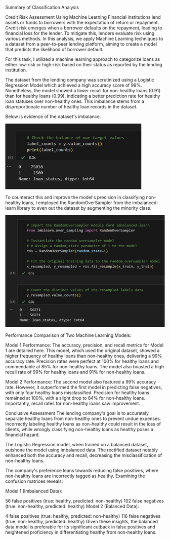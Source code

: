 
Summary of Classification Analysis

Credit Risk Assessment Using Machine Learning
Financial institutions lend assets or funds to borrowers with the expectation of return or repayment. Credit risk emerges when a borrower defaults on the repayment, leading to financial loss for the lender. To mitigate this, lenders evaluate risk using various methods. In this analysis, we apply Machine Learning techniques to a dataset from a peer-to-peer lending platform, aiming to create a model that predicts the likelihood of borrower default.

For this task, I utilized a machine learning approach to categorize loans as either low-risk or high-risk based on their status as reported by the lending institution.

The dataset from the lending company was scrutinized using a Logistic Regression Model which achieved a high accuracy score of 99%. Nonetheless, the model showed a lower recall for non-healthy loans (0.91) than for healthy loans (0.99), indicating a better prediction rate for healthy loan statuses over non-healthy ones. This imbalance stems from a disproportionate number of healthy loan records in the dataset.

Below is evidence of the dataset's imbalance.

![Evidence](image.png)

To counteract this and improve the model's precision in classifying non-healthy loans, I employed the RandomOverSampler from the imbalanced-learn library to even out the dataset by augmenting the minority class.

![RandomOverSampler](image-1.png)

Performance Comparison of Two Machine Learning Models:

Model 1 Performance:
The accuracy, precision, and recall metrics for Model 1 are detailed here. This model, which used the original dataset, showed a higher frequency of healthy loans than non-healthy ones, delivering a 99% accuracy rate. Precision rates were perfect at 100% for healthy loans and commendable at 85% for non-healthy loans. The model also boasted a high recall rate of 99% for healthy loans and 91% for non-healthy loans.

Model 2 Performance:
The second model also featured a 99% accuracy rate. However, it outperformed the first model in predicting false negatives, with only four healthy loans misclassified. Precision for healthy loans remained at 100%, with a slight drop to 84% for non-healthy loans. Importantly, recall rates for non-healthy loans saw improvement.

Conclusive Assessment
The lending company's goal is to accurately separate healthy loans from non-healthy ones to prevent undue expenses. Incorrectly labeling healthy loans as non-healthy could result in the loss of clients, while wrongly classifying non-healthy loans as healthy poses a financial hazard.

The Logistic Regression model, when trained on a balanced dataset, outshone the model using imbalanced data. The rectified dataset notably enhanced both the accuracy and recall, decreasing the misclassification of non-healthy loans.

The company's preference leans towards reducing false positives, where non-healthy loans are incorrectly tagged as healthy. Examining the confusion matrices reveals:

Model 1 (Imbalanced Data):

56 false positives (true: healthy, predicted: non-healthy)
102 false negatives (true: non-healthy, predicted: healthy)
Model 2 (Balanced Data):

4 false positives (true: healthy, predicted: non-healthy)
116 false negatives (true: non-healthy, predicted: healthy)
Given these insights, the balanced data model is preferable for its significant cutback in false positives and heightened proficiency in differentiating healthy from non-healthy loans.